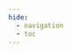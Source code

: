 ```yaml
---
hide:
  - navigation
  - toc
---
```


<!-- 
This file is automatically generated by update_home_page.py during deployment.
Any changes made directly to this file will be overwritten.
-->
